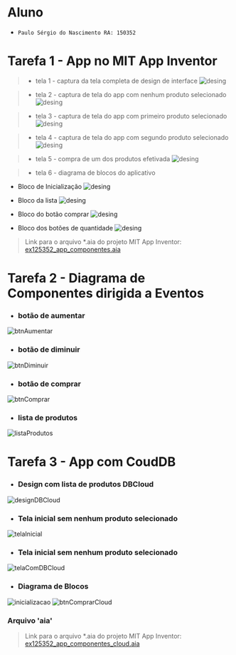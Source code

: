 # Aluno
* `Paulo Sérgio do Nascimento RA: 150352`

# Tarefa 1 - App no MIT App Inventor

> * tela 1 - captura da tela completa de design de interface
![desing](images/design_interface.png)

> * tela 2 - captura de tela do app com nenhum produto selecionado
![desing](images/captura_sem_nada_selecionado.jpg)

> * tela 3 - captura de tela do app com primeiro produto selecionado
![desing](images/captura_primeiro_selecionado.jpg)

> * tela 4 - captura de tela do app com segundo produto selecionado
![desing](images/captura_segundo_selecionado.jpg)

> * tela 5 - compra de um dos produtos efetivada
![desing](images/captura_compra_realizada.jpg)

> * tela 6 - diagrama de blocos do aplicativo
- Bloco de Inicialização
![desing](images/bloco_inicializacao.png)

- Bloco da lista
![desing](images/bloco_lista.png)

- Bloco do botão comprar
![desing](images/bloco_botao_comprar.png)

- Bloco dos botões de quantidade
![desing](images/bloco_botoes_quantidade.png)

> Link para o arquivo *.aia do projeto MIT App Inventor: [ex125352_app_componentes.aia](https://github.com/paulobazooka/component2learn/blob/master/labs/2021/03-mvc/solucoes/PauloSergioNascimento/app/ex125352_app_componentes.aia)

# Tarefa 2 - Diagrama de Componentes dirigida a Eventos

- ### botão de aumentar
![btnAumentar](images/btnAumentar.png)

- ### botão de diminuir
![btnDiminuir](images/btnDiminuir.png)

- ### botão de comprar
![btnComprar](images/btnComprar.png)

- ### lista de produtos
![listaProdutos](images/listaProdutos.png)


# Tarefa 3 - App com CoudDB

- ### Design com lista de produtos DBCloud
![designDBCloud](images/designDBCloud.png)

- ### Tela inicial sem nenhum produto selecionado
![telaInicial](images/telaInicialCloud.jpg)

- ### Tela inicial sem nenhum produto selecionado
![telaComDBCloud](images/telaComDBCloud.jpg)

- ### Diagrama de Blocos
![inicializacao](images/cloudInicializacao.png)
![btnComprarCloud](images/btnComprarCloud.png)


### Arquivo 'aia'
> Link para o arquivo *.aia do projeto MIT App Inventor: [ex125352_app_componentes_cloud.aia](https://github.com/paulobazooka/component2learn/blob/master/labs/2021/03-mvc/solucoes/PauloSergioNascimento/app/ex125352_app_componentes_cloud.aia) 
